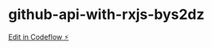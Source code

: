 # github-api-with-rxjs-bys2dz

[Edit in Codeflow ⚡️](https://stackblitz.com/~/github.com/igor2000xp/github-api-with-rxjs-bys2dz)
